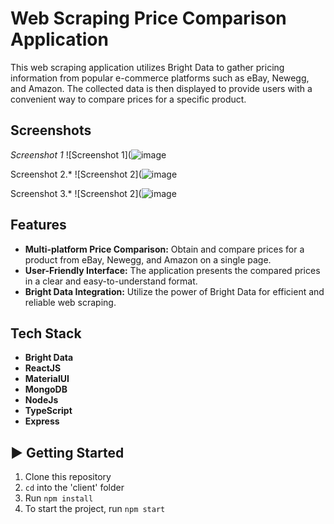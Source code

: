 # Web Scraping Price Comparison Application

This web scraping application utilizes Bright Data to gather pricing information from popular e-commerce platforms such as eBay, Newegg, and Amazon. The collected data is then displayed to provide users with a convenient way to compare prices for a specific product.

## Screenshots
*Screenshot 1*
![Screenshot 1](![image](https://github.com/Yug063/CompareCart/assets/99280006/004a0ba0-6e26-4d96-8f07-b7e9816d7f88)

Screenshot 2.*
![Screenshot 2](![image](https://github.com/Yug063/CompareCart/assets/99280006/2754b3c9-c44a-4112-975d-13097375ab12)

Screenshot 3.*
![Screenshot 2](![image](https://github.com/Yug063/CompareCart/assets/99280006/2425418b-9a5b-4399-aaab-9c3c7099980c)


## Features

- **Multi-platform Price Comparison:** Obtain and compare prices for a product from eBay, Newegg, and Amazon on a single page.
- **User-Friendly Interface:** The application presents the compared prices in a clear and easy-to-understand format.
- **Bright Data Integration:** Utilize the power of Bright Data for efficient and reliable web scraping.

## Tech Stack

- **Bright Data**
- **ReactJS**
- **MaterialUI**
- **MongoDB**
- **NodeJs**
- **TypeScript**
- **Express**

## ▶ Getting Started
1) Clone this repository
2) `cd` into the 'client' folder
3) Run `npm install`
4) To start the project, run `npm start`
